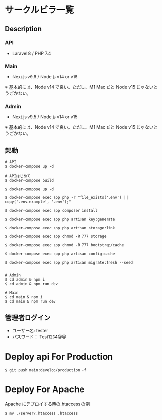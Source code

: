 # サークルビラ一覧

## Description

### API

- Laravel 8 / PHP 7.4

### Main

- Next.js v9.5 / Node.js v14 or v15

※ 基本的には、Node v14 で良い。ただし、M1 Mac だと Node v15 じゃないとうごかない。

### Admin

- Next.js v9.5 / Node.js v14 or v15

※ 基本的には、Node v14 で良い。ただし、M1 Mac だと Node v15 じゃないとうごかない。

## 起動

```shell
# API
$ docker-compose up -d

# APIはじめて
$ docker-compose build

$ docker-compose up -d

$ docker-compose exec app php -r "file_exists('.env') || copy('.env.example', '.env');"

$ docker-compose exec app composer install

$ docker-compose exec app php artisan key:generate

$ docker-compose exec app php artisan storage:link

$ docker-compose exec app chmod -R 777 storage

$ docker-compose exec app chmod -R 777 bootstrap/cache

$ docker-compose exec app php artisan config:cache

$ docker-compose exec app php artisan migrate:fresh --seed


# Admin
$ cd admin & npm i
$ cd admin & npm run dev

# Main
$ cd main & npm i
$ cd main & npm run dev
```

## 管理者ログイン

- ユーザー名: tester
- パスワード： Test1234@@

# Deploy api For Production

```shell
$ git push main:develop/production -f
```

# Deploy For Apache

Apache にデプロイする時の.htaccess の例

```shell
$ mv ./server/.htaccess .htaccess
```
